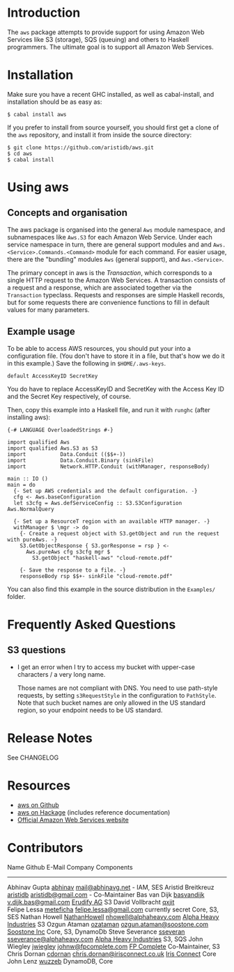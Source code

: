 Introduction
============

The `aws` package attempts to provide support for using Amazon Web
Services like S3 (storage), SQS (queuing) and others to Haskell
programmers. The ultimate goal is to support all Amazon Web Services.

Installation
============

Make sure you have a recent GHC installed, as well as cabal-install, and
installation should be as easy as:

``` {.bash}
$ cabal install aws
```

If you prefer to install from source yourself, you should first get a
clone of the `aws` repository, and install it from inside the source
directory:

``` {.bash}
$ git clone https://github.com/aristidb/aws.git
$ cd aws
$ cabal install
```

Using aws
=========

Concepts and organisation
-------------------------

The aws package is organised into the general `Aws` module namespace,
and subnamespaces like `Aws.S3` for each Amazon Web Service. Under each
service namespace in turn, there are general support modules and and
`Aws.<Service>.Commands.<Command>` module for each command. For easier
usage, there are the "bundling" modules `Aws` (general support), and
`Aws.<Service>`.

The primary concept in aws is the *Transaction*, which corresponds to a
single HTTP request to the Amazon Web Services. A transaction consists
of a request and a response, which are associated together via the
`Transaction` typeclass. Requests and responses are simple Haskell
records, but for some requests there are convenience functions to fill
in default values for many parameters.

Example usage
-------------

To be able to access AWS resources, you should put your into a
configuration file. (You don't have to store it in a file, but that's
how we do it in this example.) Save the following in `$HOME/.aws-keys`.

``` {.example}
default AccessKeyID SecretKey
```

You do have to replace AccessKeyID and SecretKey with the Access Key ID
and the Secret Key respectively, of course.

Then, copy this example into a Haskell file, and run it with `runghc`
(after installing aws):

``` {.haskell}
{-# LANGUAGE OverloadedStrings #-}

import qualified Aws
import qualified Aws.S3 as S3
import           Data.Conduit (($$+-))
import           Data.Conduit.Binary (sinkFile)
import           Network.HTTP.Conduit (withManager, responseBody)

main :: IO ()
main = do
  {- Set up AWS credentials and the default configuration. -}
  cfg <- Aws.baseConfiguration
  let s3cfg = Aws.defServiceConfig :: S3.S3Configuration Aws.NormalQuery

  {- Set up a ResourceT region with an available HTTP manager. -}
  withManager $ \mgr -> do
    {- Create a request object with S3.getObject and run the request with pureAws. -}
    S3.GetObjectResponse { S3.gorResponse = rsp } <-
      Aws.pureAws cfg s3cfg mgr $
        S3.getObject "haskell-aws" "cloud-remote.pdf"

    {- Save the response to a file. -}
    responseBody rsp $$+- sinkFile "cloud-remote.pdf"
```

You can also find this example in the source distribution in the
`Examples/` folder.

Frequently Asked Questions
==========================

S3 questions
------------

-   I get an error when I try to access my bucket with upper-case
    characters / a very long name.

    Those names are not compliant with DNS. You need to use path-style
    requests, by setting `s3RequestStyle` in the configuration to
    `PathStyle`. Note that such bucket names are only allowed in the US
    standard region, so your endpoint needs to be US standard.

Release Notes
=============

See CHANGELOG

Resources
=========

-   [aws on Github](https://github.com/aristidb/aws)
-   [aws on Hackage](http://hackage.haskell.org/package/aws) (includes
    reference documentation)
-   [Official Amazon Web Services website](http://aws.amazon.com/)

Contributors
============

  Name                 Github                                            E-Mail                           Company                                               Components
  -------------------- ------------------------------------------------- -------------------------------- ----------------------------------------------------- --------------------
  Abhinav Gupta        [abhinav](https://github.com/abhinav)             mail@abhinavg.net                -                                                     IAM, SES
  Aristid Breitkreuz   [aristidb](https://github.com/aristidb)           aristidb@gmail.com               -                                                     Co-Maintainer
  Bas van Dijk         [basvandijk](https://github.com/basvandijk)       v.dijk.bas@gmail.com             [Erudify AG](http://erudify.ch)                       S3
  David Vollbracht     [qxjit](https://github.com/qxjit)                                                                                                        
  Felipe Lessa         [meteficha](https://github.com/meteficha)         felipe.lessa@gmail.com           currently secret                                      Core, S3, SES
  Nathan Howell        [NathanHowell](https://github.com/NathanHowell)   nhowell@alphaheavy.com           [Alpha Heavy Industries](http://www.alphaheavy.com)   S3
  Ozgun Ataman         [ozataman](https://github.com/ozataman)           ozgun.ataman@soostone.com        [Soostone Inc](http://soostone.com)                   Core, S3, DynamoDb
  Steve Severance      [sseveran](https://github.com/sseveran)           sseverance@alphaheavy.com        [Alpha Heavy Industries](http://www.alphaheavy.com)   S3, SQS
  John Wiegley         [jwiegley](https://github.com/jwiegley)           johnw@fpcomplete.com             [FP Complete](http://fpcomplete.com)                  Co-Maintainer, S3
  Chris Dornan         [cdornan](https://github.com/cdornan)             chris.dornan@irisconnect.co.uk   [Iris Connect](http://irisconnect.co.uk)              Core
  John Lenz            [wuzzeb](https://github/com/wuzzeb)                                                                                                      DynamoDB, Core


